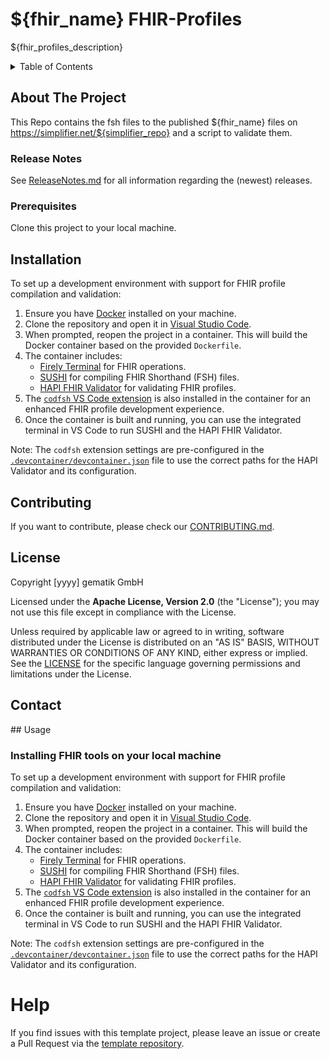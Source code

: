  
# ${fhir_name} FHIR-Profiles

 ${fhir_profiles_description}
 
<details>
  <summary>Table of Contents</summary>
  <ol>
    <li>
      <a href="#about-the-project">About The Project</a>
       <ul>
        <li><a href="#release-notes">Release Notes</a></li>
      </ul>     
    </li>
    <li>
      <a href="#getting-started">Getting Started</a>
      <ul>
        <li><a href="#prerequisites">Prerequisites</a></li>
        <li><a href="#installation">Installation</a></li>
      </ul>
    </li>
    <li><a href="#contributing">Contributing</a></li>
    <li><a href="#license">License</a></li>
    <li><a href="#contact">Contact</a></li>
  </ol>
</details>


## About The Project  
This Repo contains the fsh files to the published \${fhir_name} files on <https://simplifier.net/${simplifier_repo}> and a script to validate them.
 
### Release Notes
See [ReleaseNotes.md](./ReleaseNotes.md) for all information regarding the (newest) releases.
  
### Prerequisites
Clone this project to your local machine.

 
## Installation
To set up a development environment with support for FHIR profile compilation and validation:

1. Ensure you have [Docker](https://www.docker.com/products/docker-desktop) installed on your machine.
2. Clone the repository and open it in [Visual Studio Code](https://code.visualstudio.com/).
3. When prompted, reopen the project in a container. This will build the Docker container based on the provided `Dockerfile`.
4. The container includes:
   - [Firely Terminal](https://fire.ly/products/firely-terminal/) for FHIR operations.
   - [SUSHI](https://fshschool.org/docs/sushi/) for compiling FHIR Shorthand (FSH) files.
   - [HAPI FHIR Validator](https://github.com/hapifhir/hapi-fhir/releases) for validating FHIR profiles.
5. The [`codfsh` VS Code extension](https://marketplace.visualstudio.com/items?itemName=gematikde.codfsh) is also installed in the container for an enhanced FHIR profile development experience.
6. Once the container is built and running, you can use the integrated terminal in VS Code to run SUSHI and the HAPI FHIR Validator.

Note: The `codfsh` extension settings are pre-configured in the [`.devcontainer/devcontainer.json`](https://code.visualstudio.com/docs/devcontainers/containers) file to use the correct paths for the HAPI Validator and its configuration.
 
## Contributing
If you want to contribute, please check our [CONTRIBUTING.md](./CONTRIBUTING.md).
 
## License
 
Copyright [yyyy] gematik GmbH
 
Licensed under the **Apache License, Version 2.0** (the "License"); you may not use this file except in compliance with the License.
 
Unless required by applicable law or agreed to in writing, software distributed under the License is distributed on an "AS IS" BASIS, WITHOUT WARRANTIES OR CONDITIONS OF ANY KIND, either express or implied. See the [LICENSE](./LICENSE) for the specific language governing permissions and limitations under the License.
 
## Contact
<!-- add your own text here -->## Usage <a name = "usage"></a>

### Installing FHIR tools on your local machine
To set up a development environment with support for FHIR profile compilation and validation:

1. Ensure you have [Docker](https://www.docker.com/products/docker-desktop) installed on your machine.
2. Clone the repository and open it in [Visual Studio Code](https://code.visualstudio.com/).
3. When prompted, reopen the project in a container. This will build the Docker container based on the provided `Dockerfile`.
4. The container includes:
   - [Firely Terminal](https://fire.ly/products/firely-terminal/) for FHIR operations.
   - [SUSHI](https://fshschool.org/docs/sushi/) for compiling FHIR Shorthand (FSH) files.
   - [HAPI FHIR Validator](https://github.com/hapifhir/hapi-fhir/releases) for validating FHIR profiles.
5. The [`codfsh` VS Code extension](https://marketplace.visualstudio.com/items?itemName=gematikde.codfsh) is also installed in the container for an enhanced FHIR profile development experience.
6. Once the container is built and running, you can use the integrated terminal in VS Code to run SUSHI and the HAPI FHIR Validator.

Note: The `codfsh` extension settings are pre-configured in the [`.devcontainer/devcontainer.json`](https://code.visualstudio.com/docs/devcontainers/containers) file to use the correct paths for the HAPI Validator and its configuration.

# Help

If you find issues with this template project, please leave an issue or create a Pull Request via  the [template repository](https://github.com/gematik/spec-TemplateForSimplifierProjects).
